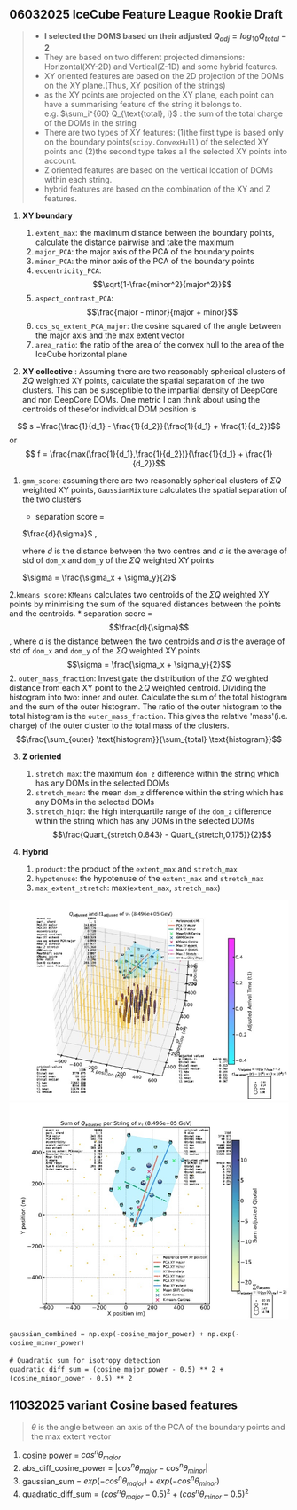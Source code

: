## 06032025 IceCube Feature League Rookie Draft
> * **I selected the DOMS based on their adjusted $Q_{adj} = log_{10}Q_{total} -2$**
> * They are based on two different projected dimensions: Horizontal(XY-2D) and Vertical(Z-1D) and some hybrid features.
> * XY oriented features are based on the 2D projection of the DOMs on the XY plane.(Thus, XY position of the strings)
> * as the XY points are projected on the XY plane, each point can have a summarising feature of the string it belongs to.  
> e.g. $\sum_i^{60} Q_{\text{total}, i}$ : the sum of the total charge of the DOMs in the string
> * There are two types of XY features: (1)the first type is based only on the boundary points(`scipy.ConvexHull`) of the selected XY points and (2)the second type takes all the selected XY points into account.
> * Z oriented features are based on the vertical location of DOMs within each string.
> * hybrid features are based on the combination of the XY and Z features.

1. **XY boundary**
   1. `extent_max`: the maximum distance between the boundary points, calculate the distance pairwise and take the maximum
   2. `major_PCA`: the major axis of the PCA of the boundary points
   3. `minor_PCA`: the minor axis of the PCA of the boundary points
   4. `eccentricity_PCA`: 
   $$\sqrt{1-\frac{minor^2}{major^2}}$$
   5. `aspect_contrast_PCA`: 
   $$\frac{major - minor}{major + minor}$$
   6. `cos_sq_extent_PCA_major`: the cosine squared of the angle between the major axis and the max extent vector
   7. `area_ratio`: the ratio of the area of the convex hull to the area of the IceCube horizontal plane

2. **XY collective** : Assuming there are two reasonably spherical clusters of $\Sigma Q$ weighted XY points, calculate the spatial separation of the two clusters. This can be susceptible to the impartial density of DeepCore and non DeepCore DOMs. One metric I can think about using the centroids of thesefor individual DOM position is 

$$ s =\frac{\frac{1}{d_1} - \frac{1}{d_2}}{\frac{1}{d_1} + \frac{1}{d_2}}$$ 
or 
$$ f = \frac{max(\frac{1}{d_1},\frac{1}{d_2})}{\frac{1}{d_1} + \frac{1}{d_2}}$$

   1. `gmm_score`: assuming there are two reasonably spherical clusters of $\Sigma Q$ weighted XY points, `GaussianMixture` calculates the spatial separation of the two clusters
       * separation score =   

       $\frac{d}{\sigma}$ ,   

       where $d$ is the distance between the two centres and $\sigma$ is the average of std of `dom_x` and `dom_y` of the $\Sigma Q$ weighted XY points   
       
       $\sigma = \frac{\sigma_x + \sigma_y}{2}$

   2.`kmeans_score`: `KMeans` calculates two centroids of the $\Sigma Q$ weighted XY points by minimising the sum of the squared distances between the points and the centroids. 
      * separation score = $$\frac{d}{\sigma}$$, where $d$ is the distance between the two centroids and $\sigma$ is the average of std of `dom_x` and `dom_y` of the $\Sigma Q$ weighted XY points $$\sigma = \frac{\sigma_x + \sigma_y}{2}$$
    2. `outer_mass_fraction`: Investigate the distribution of the $\Sigma Q$ weighted distance from each XY point to the $\Sigma Q$ weighted centroid. Dividing the histogram into two: inner and outer. Calculate the sum of the total histogram and the sum of the outer histogram. The ratio of the outer histogram to the total histogram is the `outer_mass_fraction`. This gives the relative 'mass'(i.e. charge) of the outer cluster to the total mass of the clusters.
    $$\frac{\sum_{outer} \text{histogram}}{\sum_{total} \text{histogram}}$$

3. **Z oriented**
   1. `stretch_max`: the maximum `dom_z` difference within the string which has any DOMs in the selected DOMs
   2. `stretch_mean`: the mean `dom_z` difference within the string which has any DOMs in the selected DOMs
   3. `stretch_hiqr`: the high interquartile range of the `dom_z` difference within the string which has any DOMs in the selected DOMs
   $$\frac{Quart_{stretch,0.843} - Quart_{stretch,0,175}}{2}$$

4. **Hybrid**
   1. `product`: the product of the `extent_max` and `stretch_max`
   2. `hypotenuse`: the hypotenuse of the `extent_max` and `stretch_max`
   3. `max_extent_stretch`: max(`extent_max`, `stretch_max`)

![alt text](image.png)
![alt text](image-1.png)

    gaussian_combined = np.exp(-cosine_major_power) + np.exp(-cosine_minor_power)

    # Quadratic sum for isotropy detection
    quadratic_diff_sum = (cosine_major_power - 0.5) ** 2 + (cosine_minor_power - 0.5) ** 2

## 11032025 variant Cosine based features
> $\theta$ is the angle between an axis of the PCA of the boundary points and the max extent vector
1. cosine power = $cos^n\theta_{major}$ 
2. abs_diff_cosine_power = $|cos^n\theta_{major} - cos^n\theta_{minor}|$
3. gaussian_sum = $exp(-cos^n\theta_{major}) + exp(-cos^n\theta_{minor})$
4. quadratic_diff_sum = $(cos^n\theta_{major} - 0.5)^2 + (cos^n\theta_{minor} - 0.5)^2$